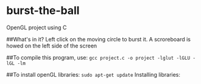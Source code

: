 # burst-the-ball
OpenGL project using C

##What's in it?
Left click on the moving circle to burst it. A scroreboard is howed on the left side of the screen

##To compile this program, use:
```gcc project.c -o project -lglut -lGLU -lGL -lm```

##To install openGL libraries:
```sudo apt-get update```
Installing libraries:
```sudo apt-get install libglu1-mesa-dev freeglut3-dev mesa-common-dev
```

